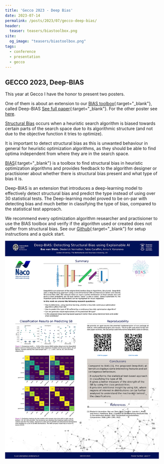 ```yaml
---
title: 'Gecco 2023 - Deep Bias'
date: 2023-07-14
permalink: /posts/2023/07/gecco-deep-bias/
header:
  teaser: teasers/biastoolbox.png
site:
  og_image: "teasers/biastoolbox.png"
tags:
  - conference
  - presentation
  - gecco
---
```



## GECCO 2023, Deep-BIAS


This year at Gecco I have the honor to present two posters.

One of them is about an extension to our [BIAS toolbox](https://github.com/Dvermetten/BIAS){:target="_blank"}, called Deep-BIAS [See full paper](https://arxiv.org/abs/2304.01869){:target="_blank"}. For the other poster see [here](https://nikivanstein.nl/posts/2023/07/gecco-doe2vec/).

[Structural Bias](https://nikivanstein.nl/posts/2023/07/structural-bias/) occurs when a heuristic search algorithm is biased towards certain parts of the search space due to its algorithmic structure (and not due to the objective function it tries to optimize).

It is important to detect structural bias as this is unwanted behaviour in general for heuristic optimization algorithms, as they should be able to find optima independent from where they are in the search space.

[BIAS](https://github.com/Dvermetten/BIAS){:target="_blank"} is a toolbox to find structural bias in heuristic optimization algorithms and provides feedback to the algorithm designer or practisioner about whether there is structural bias present and what type of bias it is.

Deep-BIAS is an extension that introduces a deep-learning model to effectively detect structural bias and predict the type instead of using over 30 statistical tests. The Deep-learning model proved to be on-par with detecting bias and much better in classifying the type of bias, compared to the statistical test approach.

We recommend every optimization algorithm researcher and practisioner to use the BIAS toolbox and verify if the algorithm used or created does not suffer from structural bias. See our [Github](https://github.com/Dvermetten/BIAS){:target="_blank"} for setup instructions and a quick start.

![](../files/GECCO_Deep_BIAS_Poster_final.png)


